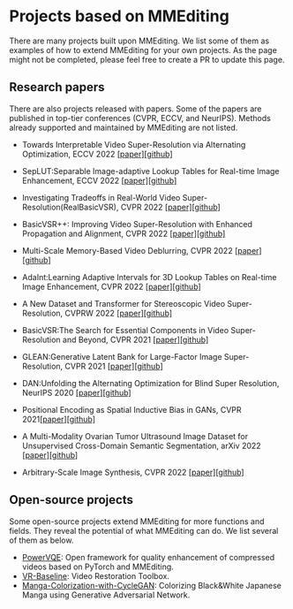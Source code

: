 # Projects based on MMEditing

There are many projects built upon MMEditing.
We list some of them as examples of how to extend MMEditing for your own projects.
As the page might not be completed, please feel free to create a PR to update this page.

## Research papers

There are also projects released with papers.
Some of the papers are published in top-tier conferences (CVPR, ECCV, and NeurIPS).
Methods already supported and maintained by MMEditing are not listed.

- Towards Interpretable Video Super-Resolution via Alternating Optimization, ECCV 2022 [\[paper\]](https://arxiv.org/abs/2207.10765)[\[github\]](https://github.com/caojiezhang/DAVSR)

- SepLUT:Separable Image-adaptive Lookup Tables for Real-time Image Enhancement, ECCV 2022 [\[paper\]](https://arxiv.org/abs/2207.08351)[\[github\]](https://github.com/ImCharlesY/SepLUT)

- Investigating Tradeoffs in Real-World Video Super-Resolution(RealBasicVSR), CVPR 2022 [\[paper\]](https://arxiv.org/abs/2111.12704)[\[github\]](https://github.com/ckkelvinchan/RealBasicVSR)

- BasicVSR++: Improving Video Super-Resolution with Enhanced Propagation and Alignment, CVPR 2022 [\[paper\]](https://arxiv.org/abs/2104.13371)[\[github\]](https://github.com/ckkelvinchan/BasicVSR_PlusPlus)

- Multi-Scale Memory-Based Video Deblurring, CVPR 2022 [\[paper\]](https://arxiv.org/abs/2204.02977)[\[github\]](https://github.com/jibo27/MemDeblur)

- AdaInt:Learning Adaptive Intervals for 3D Lookup Tables on Real-time Image Enhancement, CVPR 2022 [\[paper\]](https://arxiv.org/abs/2204.13983)[\[github\]](https://github.com/ImCharlesY/AdaInt)

- A New Dataset and Transformer for Stereoscopic Video Super-Resolution, CVPRW 2022 [\[paper\]](https://openaccess.thecvf.com/content/CVPR2022W/NTIRE/papers/Imani_A_New_Dataset_and_Transformer_for_Stereoscopic_Video_Super-Resolution_CVPRW_2022_paper.pdf)[\[github\]](https://github.com/H-deep/Trans-SVSR)

- BasicVSR:The Search for Essential Components in Video Super-Resolution and Beyond, CVPR 2021 [\[paper\]](https://arxiv.org/abs/2012.02181)[\[github\]](https://github.com/ckkelvinchan/BasicVSR-IconVSR)

- GLEAN:Generative Latent Bank for Large-Factor Image Super-Resolution, CVPR 2021 [\[paper\]](https://arxiv.org/abs/2012.00739)[\[github\]](https://github.com/ckkelvinchan/GLEAN)

- DAN:Unfolding the Alternating Optimization for Blind Super Resolution, NeurIPS 2020 [\[paper\]](https://arxiv.org/abs/2010.02631v4)[\[github\]](https://github.com/AlexZou14/DAN-Basd-on-Openmmlab)

- Positional Encoding as Spatial Inductive Bias in GANs, CVPR 2021[\[paper\]](https://openaccess.thecvf.com/content/CVPR2021/papers/Xu_Positional_Encoding_As_Spatial_Inductive_Bias_in_GANs_CVPR_2021_paper.pdf)[\[github\]](https://github.com/open-mmlab/mmgeneration/tree/master/configs/positional_encoding_in_gans)

- A Multi-Modality Ovarian Tumor Ultrasound Image Dataset for Unsupervised Cross-Domain Semantic Segmentation, arXiv 2022 [\[paper\]](https://arxiv.org/pdf/2207.06799.pdf)[\[github\]](https://github.com/cv516buaa/mmotu_ds2net)

- Arbitrary-Scale Image Synthesis, CVPR 2022 [\[paper\]](https://arxiv.org/pdf/2204.02273.pdf)[\[github\]](https://github.com/vglsd/ScaleParty)

## Open-source projects

Some open-source projects extend MMEditing for more functions and fields.
They reveal the potential of what MMEditing can do. We list several of them as below.

- [PowerVQE](https://github.com/ryanxingql/powervqe): Open framework for quality enhancement of compressed videos based on PyTorch and MMEditing.
- [VR-Baseline](https://github.com/linjing7/VR-Baseline): Video Restoration Toolbox.
- [Manga-Colorization-with-CycleGAN](https://github.com/chandlerbing65nm/Manga-Colorization-with-CycleGAN): Colorizing Black&White Japanese Manga using Generative Adversarial Network.

